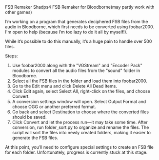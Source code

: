 FSB Remaker
Shadps4 FSB Remaker for Bloodborne(may partly work with other games)

I’m working on a program that generates deciphered FSB files from the audio in Bloodborne, which first needs to be converted using foobar2000. I'm open to help (because I’m too lazy to do it all by myself!).

While it’s possible to do this manually, it’s a huge pain to handle over 500 files.

Steps:
1. Use foobar2000 along with the "VGStream" and "Encoder Pack" modules to convert all the audio files from the "sound" folder in Bloodborne.
2. Select all the FSB files in the folder and load them into foobar2000.
3. Go to the Edit menu and click Delete All Dead Items.
4. Click Edit again, select Select All, right-click on the files, and choose Convert.
5. A conversion settings window will open. Select Output Format and choose OGG or another preferred format.
6. Go back and select Destination to choose where the converted files should be saved.
7. Click Convert and let the process run—it may take some time.
After conversion, run folder_sort.py to organize and rename the files. The script will sort the files into newly created folders, making it easier to generate the FSB files.

At this point, you’ll need to configure special settings to create an FSB file for each folder. Unfortunately, progress is currently stuck at this stage.
